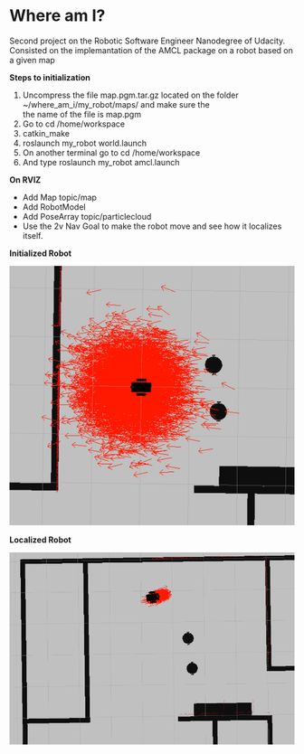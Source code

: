 # Where am I?

Second project on the Robotic Software Engineer Nanodegree of Udacity.  
Consisted on the implemantation of the AMCL package on a robot based on a given map

__Steps to initialization__  
  
  1. Uncompress the file map.pgm.tar.gz located on the folder ~/where_am_i/my_robot/maps/ and make sure the  
     the name  of the file is map.pgm
  2. Go to cd /home/workspace
  3. catkin_make
  4. roslaunch my_robot world.launch
  5. On another terminal go to cd /home/workspace
  6. And type roslaunch my_robot amcl.launch

__On RVIZ__
 - Add Map topic/map
 - Add RobotModel
 - Add PoseArray topic/particlecloud
 - Use the 2v Nav Goal to make the robot move and see how it localizes itself.  
   
 __Initialized Robot__
 
 ![Initialized_robot](/img/Initialized_robot.PNG)

__Localized Robot__

![Localized Logo](/img/Localized_Robot.PNG)
